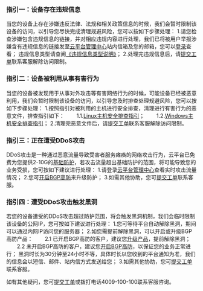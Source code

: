 ### 指引一：设备存在违规信息
当您的设备上存在涉嫌违反法律、法规和相关政策信息的时候，我们会暂时限制该设备的访问，以引导您尽快完成清理规避风险，您可以按如下步骤处理：
1.请您检查涉嫌包含违规信息的链接，并对相应违规内容进行处理，我们已将被用户举报涉嫌含有违规信息的链接发至[云平台管理中心](/login?s_url=https%3A%2F%2Ftce.fsphere.c%2F)站内信箱及您的邮箱，您可以[登录](/login?s_url=https%3A%2F%2Ftce.fsphere.c%2F)查看；
违规信息类型请查阅[《违规信息类型说明》](/document/product/301/2003#1.2-.E8.BF.9D.E8.A7.84.E4.BF.A1.E6.81.AF.E7.B1.BB.E5.9E.8B.E8.AF.B4.E6.98.8E)；
2.处理完违规信息后，请[提交工单](http://console.tcecqpoc.fsphere.cn/workorder/category)联系客服解除访问限制。

### 指引二：设备被利用从事有害行为
当您的设备被发现用于从事对外攻击等有害网络行为的时候，可能设备已经被恶意利用，我们会暂时限制该设备的访问，以引导您及时排查处理规避风险，您可以按如下步骤处理：
1.按照指引对被利用的主机进行安全排查，清理进行有害行为的恶意文件，排查指引如下：
　　1.1.[Linux主机安全排查指引](/document/product/296/9604)；
　　1.2.[Windows主机安全排查指引](/document/product/296/9605)；
2.清理完恶意文件后，请[提交工单](http://console.tcecqpoc.fsphere.cn/workorder/category)联系客服解除访问限制。

### 指引三：正在遭受DDoS攻击
DDoS攻击是一种通过恶意流量导致受害者服务瘫痪的网络攻击行为，云平台已免费为您提供2-10G的[基础防护](/document/product/297/9495#1..E5.A6.82.E6.9E.9C.E5.AE.A2.E6.88.B7.E4.B8.8D.E9.80.89.E8.B4.ADddos.E9.AB.98.E9.98.B2.E6.9C.8D.E5.8A.A1.EF.BC.8C.E4.BC.9A.E6.9C.89.E4.BB.BB.E4.BD.95ddos.E4.BF.9D.E6.8A.A4.E5.90.97.EF.BC.9F)，若攻击流量超出基础防护的范围，将可能导致您的业务受损，您可按如下建议进行处理：
1.请登录[云平台管理中心](http://console.tcecqpoc.fsphere.cn/dayu/basic)查看实时攻击流量情况；
2.您可[开启BGP高防](http://buy.tce.fsphere.cn/bgp_sp)来升级防护；
3.如需其他协助，您可[提交工单](http://console.tcecqpoc.fsphere.cn/workorder/category)联系客服。


### 指引四：遭受DDoS攻击触发黑洞
若您的设备遭受的DDoS攻击超过防护范围，将会触发黑洞机制，我们会临时限制该设备的公网IP，您可按如下建议进行处理：
1.您可等待平台自动解除黑洞，期间可以通过内网IP访问您的服务器；
2.如您需提前解除黑洞，可以开启或升级BGP高防产品：
　　2.1 已开启BGP高防的客户，建议您[升级产品](http://console.tcecqpoc.fsphere.cn/dayu/bgp)，提前解除黑洞；
　　2.2 未开启BGP高防的客户，建议您[开启BGP高防](http://buy.tce.fsphere.cn/bgp_sp)，以保证您的业务正常进行；
黑洞时长为30分钟至24小时不等，具体时长以您收到的平台通知为准，我们的信息会以短信、邮件、站内信方式发送给您；
3.如需其他协助，您可[提交工单](http://console.tcecqpoc.fsphere.cn/workorder/category)联系客服。

如有其他疑问，您可[提交工单](http://console.tcecqpoc.fsphere.cn/workorder/category)或拨打电话4009-100-100联系客服咨询。